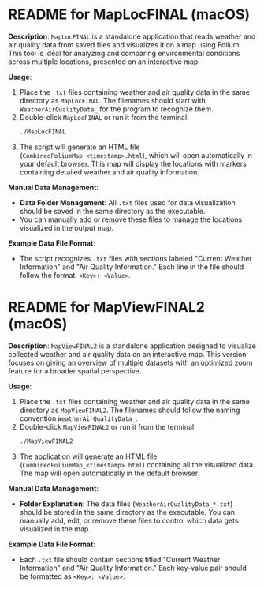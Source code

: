 # README for MapLocFINAL (macOS)

**Description**:
`MapLocFINAL` is a standalone application that reads weather and air quality data from saved files and visualizes it on a map using Folium. This tool is ideal for analyzing and comparing environmental conditions across multiple locations, presented on an interactive map.

**Usage**:
1. Place the `.txt` files containing weather and air quality data in the same directory as `MapLocFINAL`. The filenames should start with `WeatherAirQualityData_` for the program to recognize them.
2. Double-click `MapLocFINAL` or run it from the terminal:
   ```bash
   ./MapLocFINAL
   ```
3. The script will generate an HTML file (`CombinedFoliumMap_<timestamp>.html`), which will open automatically in your default browser. This map will display the locations with markers containing detailed weather and air quality information.

**Manual Data Management**:
- **Data Folder Management**: All `.txt` files used for data visualization should be saved in the same directory as the executable.
- You can manually add or remove these files to manage the locations visualized in the output map.

**Example Data File Format**:
- The script recognizes `.txt` files with sections labeled "Current Weather Information" and "Air Quality Information." Each line in the file should follow the format: `<Key>: <Value>`.


# README for MapViewFINAL2 (macOS)

**Description**:
`MapViewFINAL2` is a standalone application designed to visualize collected weather and air quality data on an interactive map. This version focuses on giving an overview of multiple datasets with an optimized zoom feature for a broader spatial perspective.

**Usage**:
1. Place the `.txt` files containing weather and air quality data in the same directory as `MapViewFINAL2`. The filenames should follow the naming convention `WeatherAirQualityData_`.
2. Double-click `MapViewFINAL2` or run it from the terminal:
   ```bash
   ./MapViewFINAL2
   ```
3. The application will generate an HTML file (`CombinedFoliumMap_<timestamp>.html`) containing all the visualized data. The map will open automatically in the default browser.

**Manual Data Management**:
- **Folder Explanation**: The data files (`WeatherAirQualityData_*.txt`) should be stored in the same directory as the executable. You can manually add, edit, or remove these files to control which data gets visualized in the map.

**Example Data File Format**:
- Each `.txt` file should contain sections titled "Current Weather Information" and "Air Quality Information." Each key-value pair should be formatted as `<Key>: <Value>`.
